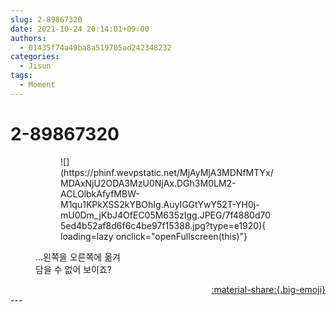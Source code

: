 ```yaml
---
slug: 2-89867320
date: 2021-10-24 20:14:01+09:00
authors:
  - 01435f74a49ba8a519705ad242348232
categories:
  - Jisun
tags:
  - Moment
---
```


# 2-89867320

<div class="post-container" markdown="1">
<div class="content-container md-sidebar__scrollwrap" markdown="1">


<figure markdown="1">
<figure markdown="1">
![](https://phinf.wevpstatic.net/MjAyMjA3MDNfMTYx/MDAxNjU2ODA3MzU0NjAx.DGh3M0LM2-ACLOlbkAfyfMBW-M1qu1KPkXSS2kYBOhIg.AuyIGGtYwY52T-YH0j-mU0Dm_jKbJ4OfEC05M635zIgg.JPEG/7f4880d705ed4b52af8d6f6c4be97f15388.jpg?type=e1920){ loading=lazy onclick="openFullscreen(this)"}
</figure>
<figcaption>...왼쪽을 오른쪽에 옮겨 <br>담을 수 없어 보이죠?</figcaption>
</figure>


</div>
</div>

<div style="text-align: right;" markdown="1">
<a href="https://weverse.io/fromis9/moment/01435f74a49ba8a519705ad242348232/post/2-89867320" style="text-align: right;">:material-share:{.big-emoji}</a>
</div>
---
